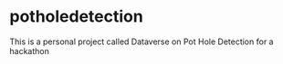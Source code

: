 # potholedetection
This is a personal project called Dataverse on Pot Hole Detection for a hackathon
